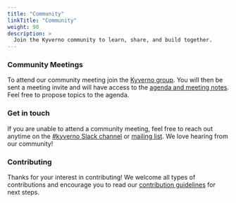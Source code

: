 ```yaml
---
title: "Community"
linkTitle: "Community"
weight: 90
description: >
  Join the Kyverno community to learn, share, and build together.
---
```


### Community Meetings

To attend our community meeting join the [Kyverno group](https://groups.google.com/g/kyverno). You will then be sent a meeting invite and will have access to the [agenda and meeting notes](https://docs.google.com/document/d/10Hu1qTip1KShi8Lf_v9C5UVQtp7vz_WL3WVxltTvdAc/edit#). Feel free to propose topics to the agenda.

### Get in touch

If you are unable to attend a community meeting, feel free to reach out anytime on the [#kyverno Slack channel](https://app.slack.com/client/T09NY5SBT/CLGR9BJU9) or [mailing list](https://groups.google.com/g/kyverno). We love hearing from our community!

### Contributing

Thanks for your interest in contributing!  We welcome all types of contributions and encourage you to read our [contribution guidelines](https://github.com/kyverno/kyverno/blob/main/CONTRIBUTING.md) for next steps.
